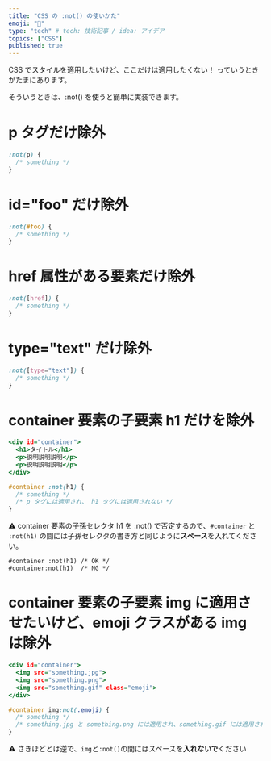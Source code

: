 ```yaml
---
title: "CSS の :not() の使いかた"
emoji: "🍣"
type: "tech" # tech: 技術記事 / idea: アイデア
topics: ["CSS"]
published: true
---
```


CSS でスタイルを適用したいけど、ここだけは適用したくない！ っていうときがたまにあります。

そういうときは、:not() を使うと簡単に実装できます。

# p タグだけ除外
```lang:style.css
:not(p) {
  /* something */
}
```

# id="foo" だけ除外
```lang:style.css
:not(#foo) {
  /* something */
}
```

# href 属性がある要素だけ除外
```lang:style.css
:not([href]) {
  /* something */
}
```


# type="text" だけ除外
```lang:style.css
:not([type="text"]) {
  /* something */
}
```

# container 要素の子要素 h1 だけを除外
```lang:index.html
<div id="container">
  <h1>タイトル</h1>
  <p>説明説明説明</p>
  <p>説明説明説明</p>
</div>
```

```lang:style.css
#container :not(h1) {
  /* something */
  /* p タグには適用され、 h1 タグには適用されない */
}
```

⚠️ container 要素の子孫セレクタ h1 を :not() で否定するので、`#container` と `:not(h1)` の間には子孫セレクタの書き方と同じように**スペース**を入れてください。

```
#container :not(h1) /* OK */
#container:not(h1)  /* NG */
```

# container 要素の子要素 img に適用させたいけど、emoji クラスがある img は除外
```lang:index.html
<div id="container">
  <img src="something.jpg">
  <img src="something.png">
  <img src="something.gif" class="emoji">
</div>
```

```lang:style.css
#container img:not(.emoji) {
  /* something */
  /* something.jpg と something.png には適用され、something.gif には適用されない */
}
```

⚠️ さきほどとは逆で、`img`と`:not()`の間にはスペースを**入れないで**ください
